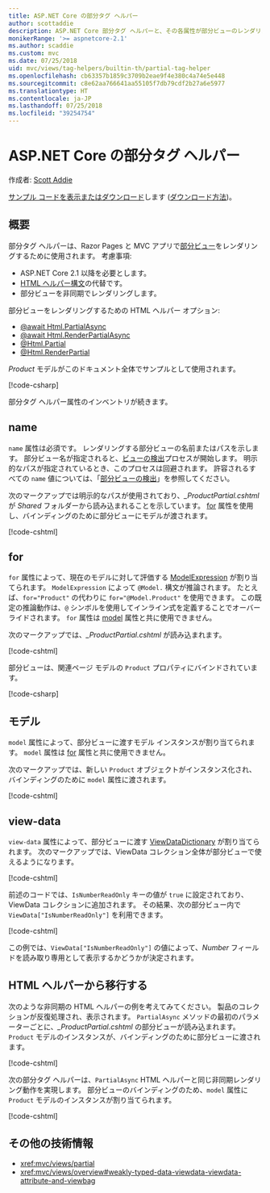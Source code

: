 ```yaml
---
title: ASP.NET Core の部分タグ ヘルパー
author: scottaddie
description: ASP.NET Core 部分タグ ヘルパーと、その各属性が部分ビューのレンダリングにおいて果たす役割について説明します。
monikerRange: '>= aspnetcore-2.1'
ms.author: scaddie
ms.custom: mvc
ms.date: 07/25/2018
uid: mvc/views/tag-helpers/builtin-th/partial-tag-helper
ms.openlocfilehash: cb63357b1859c3709b2eae9f4e380c4a74e5e448
ms.sourcegitcommit: c8e62aa766641aa55105f7db79cdf2b27a6e5977
ms.translationtype: HT
ms.contentlocale: ja-JP
ms.lasthandoff: 07/25/2018
ms.locfileid: "39254754"
---
```

# <a name="partial-tag-helper-in-aspnet-core"></a>ASP.NET Core の部分タグ ヘルパー

作成者: [Scott Addie](https://github.com/scottaddie)

[サンプル コードを表示またはダウンロード](https://github.com/aspnet/Docs/tree/master/aspnetcore/mvc/views/tag-helpers/built-in/samples)します ([ダウンロード方法](xref:tutorials/index#how-to-download-a-sample))。

## <a name="overview"></a>概要

部分タグ ヘルパーは、Razor Pages と MVC アプリで[部分ビュー](xref:mvc/views/partial)をレンダリングするために使用されます。 考慮事項:

* ASP.NET Core 2.1 以降を必要とします。
* [HTML ヘルパー構文](xref:mvc/views/partial#reference-a-partial-view)の代替です。
* 部分ビューを非同期でレンダリングします。

部分ビューをレンダリングするための HTML ヘルパー オプション:

* [@await Html.PartialAsync](/dotnet/api/microsoft.aspnetcore.mvc.rendering.htmlhelperpartialextensions.partialasync)
* [@await Html.RenderPartialAsync](/dotnet/api/microsoft.aspnetcore.mvc.rendering.htmlhelperpartialextensions.renderpartialasync)
* [@Html.Partial](/dotnet/api/microsoft.aspnetcore.mvc.rendering.htmlhelperpartialextensions.partial)
* [@Html.RenderPartial](/dotnet/api/microsoft.aspnetcore.mvc.rendering.htmlhelperpartialextensions.renderpartial)

*Product* モデルがこのドキュメント全体でサンプルとして使用されます。

[!code-csharp[](samples/TagHelpersBuiltIn/Models/Product.cs)]

部分タグ ヘルパー属性のインベントリが続きます。

## <a name="name"></a>name

`name` 属性は必須です。 レンダリングする部分ビューの名前またはパスを示します。 部分ビュー名が指定されると、[ビューの検出](xref:mvc/views/overview#view-discovery)プロセスが開始します。 明示的なパスが指定されているとき、このプロセスは回避されます。 許容されるすべての `name` 値については、「[部分ビューの検出](xref:mvc/views/partial#partial-view-discovery)」を参照してください。

次のマークアップでは明示的なパスが使用されており、*_ProductPartial.cshtml* が *Shared* フォルダーから読み込まれることを示しています。 [for](#for) 属性を使用し、バインディングのために部分ビューにモデルが渡されます。

[!code-cshtml[](samples/TagHelpersBuiltIn/Pages/Product.cshtml?name=snippet_Name)]

## <a name="for"></a>for

`for` 属性によって、現在のモデルに対して評価する [ModelExpression](/dotnet/api/microsoft.aspnetcore.mvc.viewfeatures.modelexpression) が割り当てられます。 `ModelExpression` によって `@Model.` 構文が推論されます。 たとえば、`for="Product"` の代わりに `for="@Model.Product"` を使用できます。 この既定の推論動作は、`@` シンボルを使用してインライン式を定義することでオーバーライドされます。 `for` 属性は [model](#model) 属性と共に使用できません。

次のマークアップでは、*_ProductPartial.cshtml* が読み込まれます。

[!code-cshtml[](samples/TagHelpersBuiltIn/Pages/Product.cshtml?name=snippet_For)]

部分ビューは、関連ページ モデルの `Product` プロパティにバインドされています。

[!code-csharp[](samples/TagHelpersBuiltIn/Pages/Product.cshtml.cs?highlight=8)]

## <a name="model"></a>モデル

`model` 属性によって、部分ビューに渡すモデル インスタンスが割り当てられます。 `model` 属性は [for](#for) 属性と共に使用できません。

次のマークアップでは、新しい `Product` オブジェクトがインスタンス化され、バインディングのために `model` 属性に渡されます。

[!code-cshtml[](samples/TagHelpersBuiltIn/Pages/Product.cshtml?name=snippet_Model)]

## <a name="view-data"></a>view-data

`view-data` 属性によって、部分ビューに渡す [ViewDataDictionary](/dotnet/api/microsoft.aspnetcore.mvc.viewfeatures.viewdatadictionary) が割り当てられます。 次のマークアップでは、ViewData コレクション全体が部分ビューで使えるようになります。

[!code-cshtml[](samples/TagHelpersBuiltIn/Pages/Product.cshtml?name=snippet_ViewData&highlight=5-)]

前述のコードでは、`IsNumberReadOnly` キーの値が `true` に設定されており、ViewData コレクションに追加されます。 その結果、次の部分ビュー内で `ViewData["IsNumberReadOnly"]` を利用できます。

[!code-cshtml[](samples/TagHelpersBuiltIn/Pages/Shared/_ProductViewDataPartial.cshtml?highlight=5)]

この例では、`ViewData["IsNumberReadOnly"]` の値によって、*Number* フィールドを読み取り専用として表示するかどうかが決定されます。

## <a name="migrate-from-an-html-helper"></a>HTML ヘルパーから移行する

次のような非同期の HTML ヘルパーの例を考えてみてください。 製品のコレクションが反復処理され、表示されます。 `PartialAsync` メソッドの最初のパラメーターごとに、*_ProductPartial.cshtml* の部分ビューが読み込まれます。 `Product` モデルのインスタンスが、バインディングのために部分ビューに渡されます。

[!code-cshtml[](samples/TagHelpersBuiltIn/Pages/Products.cshtml?name=snippet_HtmlHelper&highlight=3)]

次の部分タグ ヘルパーは、`PartialAsync` HTML ヘルパーと同じ非同期レンダリング動作を実現します。 部分ビューのバインディングのため、`model` 属性に `Product` モデルのインスタンスが割り当てられます。

[!code-cshtml[](samples/TagHelpersBuiltIn/Pages/Products.cshtml?name=snippet_TagHelper&highlight=3)]

## <a name="additional-resources"></a>その他の技術情報

* <xref:mvc/views/partial>
* <xref:mvc/views/overview#weakly-typed-data-viewdata-viewdata-attribute-and-viewbag>
